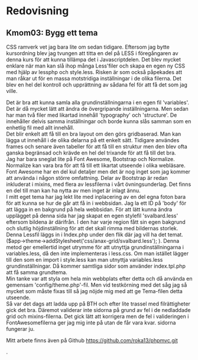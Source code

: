 ﻿Redovisning
====================================
Kmom03: Bygg ett tema
------------------------------------
CSS ramverk vet jag bara lite om sedan tidigare. Eftersom jag bytte kursordning blev jag tvungen att titta en del på LESS 
i föregångaren av denna kurs för att kunna tillämpa det i Javascriptdelen. Det blev mycket enklare när man kan slå ihop
många Less'filer och skapa en egen ny CSS med hjälp av lessphp och style.less. Risken är som också påpekades att man råkar
ut för en massa motstridiga inställningar i de olika filerna. Det blev en hel del kontroll och upprättning av sådana fel
för att få det som jag ville.   
   
Det är bra att kunna samla alla grundinställningarna i en egen fil 'variables'.  Det är då mycket lätt att ändra de 
övergripande inställningarna. Men sedan har man två filer med likartad innehåll 'typography' och 'structure'. De innehåller
delvis samma inställningar och borde kunna slås samman som en enhetlig fil med allt innehåll.  
Det blir enkelt att få till en bra layout om den görs gridbaserad. Man kan lägga ut innehåll i de olika delarna på ett enkelt
sätt. Tidigare användes frames och senare även tabeller för att få till en struktur men den blev ofta ganska begränsad
och krävde en hel del trixande för att få till det bra.  
Jag har bara sneglat lite på Font Awesome, Bootstrap och Normalize.  Normalize kan vara bra för att få till ett likartat
utseende i olika webläsare.  Font Awesome har en del kul detaljer men det är nog inget som jag kommer att använda i 
någon större omfattning. Delar av Bootstrap är redan inkluderat i mixins, med flera av lessfilerna i vårt övningsunderlag.
Det finns en del till man kan ha nytta av men inget är inlagt ännu.   
I mitt eget tema har jag lekt lite med inplacering av en del egna foton bara för att kunna se hur de går att få in i webbsidan.
Jag la ett ID på  'body' för att lägga in en bakgrund på hela webbsidan. För att lätt kunna ändra upplägget på denna sida har 
jag skapat en egen stylefil 'svalbard.less' eftersom bildena är därifrån. I den har varje region fått sin egen bakgrund och 
slutlig höjdinställning för att det skall rimma med bildernas storlek.  Denna Lessfil läggs in i Index.php under den flik där 
jag vill ha det temat. ($app->theme->addStylesheet('css/anax-grid/svalbard.less'); ).  Denna metod ger emellertid inget utrymme
för att utnyttja grundinställningarna i variables.less, då den inte implementeras i less.css. Om man istället lägger till den
som en import i style.less kan man utnyttja variables.less grundinställningar. Då kommer samtliga sidor som använder index.tpl.php
att få samma grundtema.  
Min tanke var att styla om hela min webbplats efter detta och då använda en gemensam 'config/theme.php'-fil. Men vid testkörning med 
det såg jag så mycket som måste fixas till så jag nöjde mig med att ge Tema-filen detta utseende.   
Så var det dags att ladda upp på BTH och efter lite trassel med filrättigheter gick det bra. Däremot validerar inte sidorna på grund
av fel i de nedladdade grid och mixins-filerna. Det gick lätt att korrigera men de fel i valideringen i FontAwesomefilerna ger jag mig
inte på utan de får vara kvar. sidorna fungerar ju.  


Mitt arbete finns även på Github https://github.com/roka13/phpmvc.git

 

 

 
.